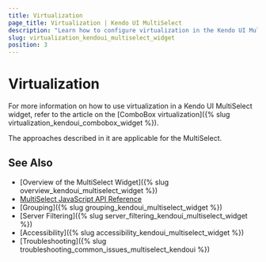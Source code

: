 ```yaml
---
title: Virtualization
page_title: Virtualization | Kendo UI MultiSelect
description: "Learn how to configure virtualization in the Kendo UI MultiSelect, DropDownList, ComboBox, and AutoComplete widgets."
slug: virtualization_kendoui_multiselect_widget
position: 3
---
```


# Virtualization

For more information on how to use virtualization in a Kendo UI MultiSelect widget, refer to the article on the [ComboBox virtualization]({% slug virtualization_kendoui_combobox_widget %}).

The approaches described in it are applicable for the MultiSelect.

## See Also

* [Overview of the MultiSelect Widget]({% slug overview_kendoui_multiselect_widget %})
* [MultiSelect JavaScript API Reference](/api/javascript/ui/multiselect)
* [Grouping]({% slug grouping_kendoui_multiselect_widget %})
* [Server Filtering]({% slug server_filtering_kendoui_multiselect_widget %})
* [Accessibility]({% slug accessibility_kendoui_multiselect_widget %})
* [Troubleshooting]({% slug troubleshooting_common_issues_multiselect_kendoui %})
